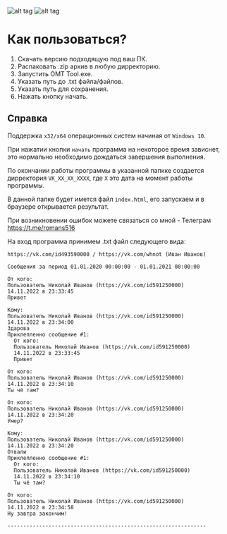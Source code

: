 ![alt tag](https://img.shields.io/static/v1?message=Support&color=5db000&label=x32&labelColor=ffdc00&style=plastic) ![alt tag](https://img.shields.io/static/v1?message=Support&color=5db000&label=x64&labelColor=ffdc00&style=plastic)

# Как пользоваться?

1. Скачать версию подходящую под ваш ПК.
2. Распаковать .zip архив в любую дирректорию.
3. Запустить OMT Tool.exe.
4. Указать путь до .txt файла/файлов.
5. Указать путь для сохранения.
6. Нажать кнопку начать.

## Справка
Поддержка `x32/x64` операционных систем начиная от `Windows 10`.

При нажатии кнопки `начать` программа на некоторое время зависнет, это нормально необходимо дождаться завершения выполнения.

По окончании работы программы в указанной папкке создается дирректория `VK_XX_XX_XXXX`, где `X` это дата на момент работы программы.

В данной папке будет имется файл `index.html`, его запускаем и в браузере открывается результат.

При возникновении ошибок можете связаться со мной - Телеграм https://t.me/romans516

На вход программа принимем .txt файл следующего вида:
```
https://vk.com/id493590000 / https://vk.com/whnot (Иван Иванов)

Сообщения за период 01.01.2020 00:00:00 - 01.01.2021 00:00:00

От кого:
Пользователь Николай Иванов (https://vk.com/id591250000)
14.11.2022 в 23:33:45
Привет

Кому:
Пользователь Николай Иванов (https://vk.com/id591250000)
14.11.2022 в 23:34:00
Здарова
Приклепленно сообщение #1: 
  От кого:
  Пользователь Николай Иванов (https://vk.com/id591250000)
  14.11.2022 в 23:33:45
  Привет

От кого:
Пользователь Николай Иванов (https://vk.com/id591250000)
14.11.2022 в 23:34:10
Ты чё там?

От кого:
Пользователь Николай Иванов (https://vk.com/id591250000)
14.11.2022 в 23:34:20
Умер?

Кому:
Пользователь Николай Иванов (https://vk.com/id591250000)
14.11.2022 в 23:34:20
Отвали
Приклепленно сообщение #1: 
  От кого:
  Пользователь Николай Иванов (https://vk.com/id591250000)
  14.11.2022 в 23:34:10
  Ты чё там?

От кого:
Пользователь Николай Иванов (https://vk.com/id591250000)
14.11.2022 в 23:34:58
Ну завтра закончим!

---------------------------------------------------------------
```
